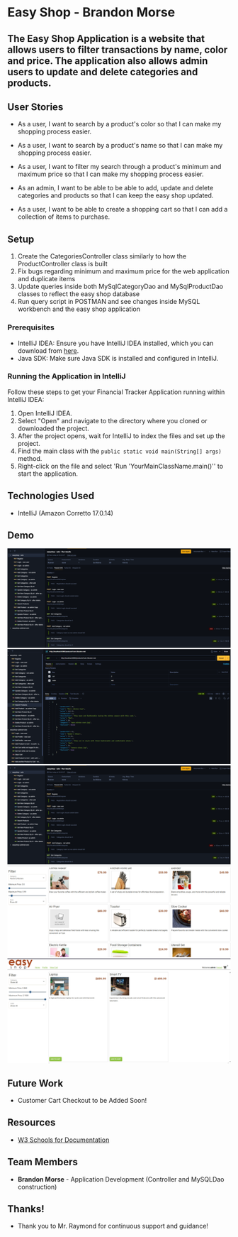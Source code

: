 # Easy Shop - Brandon Morse

## The Easy Shop Application is a website that allows users to filter transactions by name, color and price. The application also allows admin users to update and delete categories and products.

## User Stories

- As a user, I want to search by a product's color so that I can make my shopping process easier.

- As a user, I want to search by a product's name so that I can make my shopping process easier.

- As a user, I want to filter my search through a product's minimum and maximum price so that I can make my shopping process easier.

- As an admin, I want to be able to be able to add, update and delete categories and products so that I can keep the easy shop updated.

- As a user, I want to be able to create a shopping cart so that I can add a collection of items to purchase.

## Setup

1. Create the CategoriesController class similarly to how the ProductController class is built
2. Fix bugs regarding minimum and maximum price for the web application and duplicate items
3. Update queries inside both MySqlCategoryDao and MySqlProductDao classes to reflect the easy shop database
4. Run query script in POSTMAN and see changes inside MySQL workbench and the easy shop application

### Prerequisites

- IntelliJ IDEA: Ensure you have IntelliJ IDEA installed, which you can download from [here](https://www.jetbrains.com/idea/download/).
- Java SDK: Make sure Java SDK is installed and configured in IntelliJ.

### Running the Application in IntelliJ

Follow these steps to get your Financial Tracker Application running within IntelliJ IDEA:

1. Open IntelliJ IDEA.
2. Select "Open" and navigate to the directory where you cloned or downloaded the project.
3. After the project opens, wait for IntelliJ to index the files and set up the project.
4. Find the main class with the `public static void main(String[] args)` method.
5. Right-click on the file and select 'Run 'YourMainClassName.main()'' to start the application.

## Technologies Used

- IntelliJ (Amazon Corretto 17.0.14)

## Demo

![Application Screenshot](PostManScreenshot_A.png)
![Application Screenshot_B](PostManScreenshot_B.png)
![Application Screenshot_C](PostManScreenshot_A.png)
![Application Screenshot_D](WebAppScreenshot_A.png)
![Application Screenshot_D](WebAppScreenshot_B.png)


## Future Work

- Customer Cart Checkout to be Added Soon!

## Resources

- [W3 Schools for Documentation ](https://www.w3schools.com/java/ref_string_format.asp)

## Team Members

- **Brandon Morse** - Application Development (Controller and MySQLDao construction)

## Thanks!

- Thank you to Mr. Raymond for continuous support and guidance!
